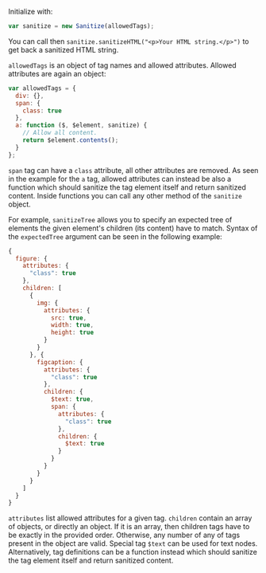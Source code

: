 Initialize with:

```javascript
var sanitize = new Sanitize(allowedTags);
```

You can call then `sanitize.sanitizeHTML("<p>Your HTML string.</p>")` to get back a sanitized HTML string.

`allowedTags` is an object of tag names and allowed attributes. Allowed attributes are again an object:

```javascript
var allowedTags = {
  div: {},
  span: {
    class: true
  },
  a: function ($, $element, sanitize) {
    // Allow all content.
    return $element.contents();
  }
};
```

`span` tag can have a `class` attribute, all other attributes are removed.
As seen in the example for the `a` tag, allowed attributes can instead be also a function which should sanitize the
tag element itself and return sanitized content. Inside functions you can call any other method of the
`sanitize` object.

For example, `sanitizeTree` allows you to specify an expected tree of elements the given element's children (its
content) have to match. Syntax of the `expectedTree` argument can be seen in the following example:

```javascript
{
  figure: {
    attributes: {
      "class": true
    },
    children: [
      {
        img: {
          attributes: {
            src: true,
            width: true,
            height: true
          }
        }
      }, {
        figcaption: {
          attributes: {
            "class": true
          },
          children: {
            $text: true,
            span: {
              attributes: {
                "class": true
              },
              children: {
                $text: true
              }
            }
          }
        }
      }
    ]
  }
}
```

`attributes` list allowed attributes for a given tag. `children` contain an array of objects, or directly an object.
If it is an array, then children tags have to be exactly in the provided order. Otherwise, any number of any of tags
present in the object are valid. Special tag `$text` can be used for text nodes. Alternatively, tag definitions
can be a function instead which should sanitize the tag element itself and return sanitized content.
